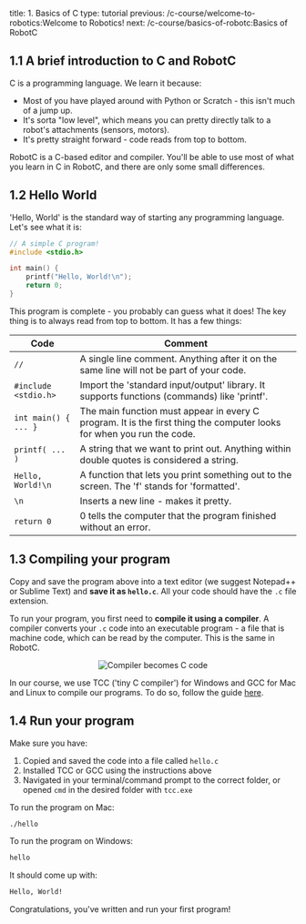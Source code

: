 title: 1. Basics of C
type: tutorial
previous: /c-course/welcome-to-robotics:Welcome to Robotics!
next: /c-course/basics-of-robotc:Basics of RobotC

## 1.1 A brief introduction to C and RobotC
C is a programming language. We learn it because:

 - Most of you have played around with Python or Scratch - this isn't much of a jump up.
 - It's sorta "low level", which means you can pretty directly talk to a robot's attachments (sensors, motors). 
 - It's pretty straight forward - code reads from top to bottom.

RobotC is a C-based editor and compiler. You'll be able to use most of what you learn in C in RobotC, and there are only some small differences.

## 1.2 Hello World
'Hello, World' is the standard way of starting any programming language. Let's see what it is:
```cpp
// A simple C program!
#include <stdio.h>

int main() {
    printf("Hello, World!\n");
    return 0;
}
```

This program is complete - you probably can guess what it does! The key thing is to always read from top to bottom. It has a few things:

| Code | Comment |
|------|---------|
| `//` | A single line comment. Anything after it on the same line will not be part of your code. |
| `#include <stdio.h>` | Import the 'standard input/output' library. It supports functions (commands) like 'printf'. |
| `int main() { ... }` | The main function must appear in every C program. It is the first thing the computer looks for when you run the code. |
| `printf( ... )` | A string that we want to print out. Anything within double quotes is considered a string. |
| `Hello, World!\n` | A function that lets you print something out to the screen. The 'f' stands for 'formatted'. |
| `\n` | Inserts a new line - makes it pretty. |
| `return 0` | 0 tells the computer that the program finished without an error. |

## 1.3 Compiling your program
Copy and save the program above into a text editor (we suggest Notepad++ or Sublime Text) and **save it as `hello.c`**. All your code should have the `.c` file extension.

To run your program, you first need to **compile it using a compiler**. A compiler converts your `.c` code into an executable program - a file that is machine code, which can be read by the computer. This is the same in RobotC.

<p style="text-align:center">
<img alt="Compiler becomes C code" src="{attach}compiler.png" style="max-width:400px;">
</p>

In our course, we use TCC ('tiny C compiler') for Windows and GCC for Mac and Linux to compile our programs. To do so, follow the guide [here](/c-course/tcc-guide). 

## 1.4 Run your program
Make sure you have:

1. Copied and saved the code into a file called `hello.c`
2. Installed TCC or GCC using the instructions above
3. Navigated in your terminal/command prompt to the correct folder, or opened `cmd` in the desired folder with `tcc.exe`

To run the program on Mac:
```bash
./hello
```
To run the program on Windows:
```bash
hello
```
It should come up with:
```bash
Hello, World!
```
Congratulations, you've written and run your first program!
